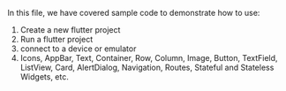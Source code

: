 In this file, we have covered sample code to demonstrate how to use:
1. Create a new flutter project
2. Run a flutter project
3. connect to a device or emulator
4. Icons, AppBar, Text, Container, Row, Column, Image, Button, TextField, ListView, Card, AlertDialog, Navigation, Routes, Stateful and Stateless Widgets, etc.